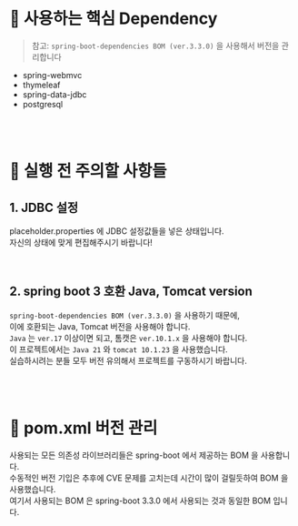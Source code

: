 # 📌 사용하는 핵심 Dependency

> 참고: `spring-boot-dependencies BOM (ver.3.3.0)` 을 사용해서 버전을 관리합니다

- spring-webmvc
- thymeleaf
- spring-data-jdbc
- postgresql

<br><br>

# 📌 실행 전 주의할 사항들

## 1. JDBC 설정
placeholder.properties 에 JDBC 설정값들을 넣은 상태입니다. <br/>
자신의 상태에 맞게 편집해주시기 바랍니다!

<br>

## 2. spring boot 3 호환 Java, Tomcat version

 `spring-boot-dependencies BOM (ver.3.3.0)` 을 사용하기 때문에,<br>
 이에 호환되는 Java, Tomcat 버전을 사용해야 합니다.<br>
`Java` 는 `ver.17` 이상이면 되고, 톰캣은  `ver.10.1.x` 을 사용해야 합니다.<br>
이 프로젝트에서는 `Java 21` 와 `tomcat 10.1.23` 을 사용했습니다.<br/>
실습하시려는 분들 모두 버전 유의해서 프로젝트를 구동하시기 바랍니다.

<br><br>

# 📌  pom.xml 버전 관리
사용되는 모든 의존성 라이브러리들은 spring-boot 에서 제공하는 BOM 을 사용합니다.<br/>
수동적인 버전 기입은 추후에 CVE 문제를 고치는데 시간이 많이 걸릴듯하여 BOM 을 사용했습니다.<br/>
여기서 사용되는 BOM 은 spring-boot 3.3.0 에서 사용되는 것과 동일한 BOM 입니다.<br/>

